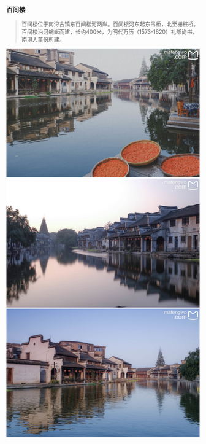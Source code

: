 ### 百间楼
>百间楼位于南浔古镇东百间楼河两岸。百间楼河东起东吊桥，北至栅桩桥。百间楼沿河蜿蜒而建，长约400米，为明代万历（1573-1620）礼部尚书，南浔人董份所建。

![](.topwrite/assets/南浔区/南浔古镇/百间楼01.jpeg)
![](.topwrite/assets/南浔区/南浔古镇/百间楼02.jpeg)
![](.topwrite/assets/南浔区/南浔古镇/百间楼03.jpeg)